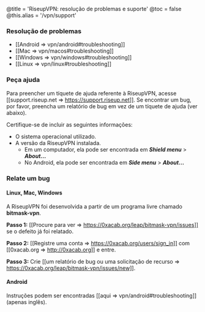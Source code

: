 @title = 'RiseupVPN: resolução de problemas e suporte'
@toc = false
@this.alias = '/vpn/support'

### Resolução de problemas

* [[Android => vpn/android#troubleshooting]]
* [[Mac => vpn/macos#troubleshooting]]
* [[Windows => vpn/windows#troubleshooting]]
* [[Linux => vpn/linux#troubleshooting]]

### Peça ajuda

Para preencher um tíquete de ajuda referente à RiseupVPN, acesse [[support.riseup.net => https://support.riseup.net]]. Se encontrar um bug, por favor, preencha um relatório de bug em vez de um tíquete de ajuda (ver abaixo).

Certifique-se de incluir as seguintes informações:

* O sistema operacional utilizado.
* A versão da RiseupVPN instalada.
  * Em um computador, ela pode ser encontrada em **_Shield menu_** > **_About_...**
  * No Android, ela pode ser encontrada em **_Side menu_** > **_About_...**

### Relate um bug

#### Linux, Mac, Windows

A RiseupVPN foi desenvolvida a partir de um programa livre chamado <b>bitmask-vpn</b>.

**Passo 1:** [[Procure para ver => https://0xacab.org/leap/bitmask-vpn/issues]] se o defeito já foi relatado.

**Passo 2:** [[Registre uma conta => https://0xacab.org/users/sign_in]] com [[0xacab.org => http://0xacab.org]] e entre.

**Passo 3:** Crie [[um relatório de bug ou uma solicitação de recurso => https://0xacab.org/leap/bitmask-vpn/issues/new]].

#### Android

Instruções podem ser encontradas [[aqui => vpn/android#troubleshooting]] (apenas inglês).
